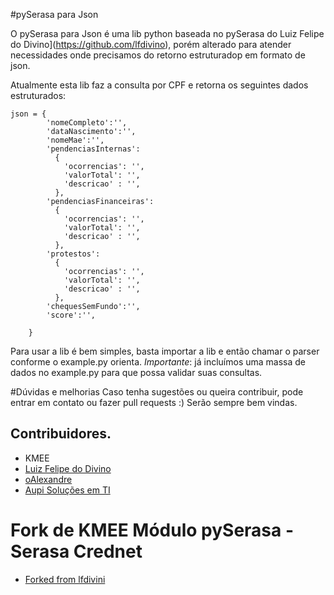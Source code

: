#pySerasa para Json

O pySerasa para Json é uma lib python baseada no pySerasa do Luiz Felipe do Divino](https://github.com/lfdivino), porém alterado para atender necessidades onde precisamos do retorno estruturadop em formato de json.

Atualmente esta lib faz a consulta por CPF e retorna os seguintes dados estruturados:

```
json = {
        'nomeCompleto':'',
        'dataNascimento':'',
        'nomeMae':'',
        'pendenciasInternas':
          {
            'ocorrencias': '',
            'valorTotal': '',
            'descricao' : '',
          },
        'pendenciasFinanceiras':
          {
            'ocorrencias': '',
            'valorTotal': '',
            'descricao' : '',
          },
        'protestos':
          {
            'ocorrencias': '',
            'valorTotal': '',
            'descricao' : '',
          },
        'chequesSemFundo':'',
        'score':'',

    }
```

Para usar a lib é bem simples, basta importar a lib e então chamar o parser conforme o example.py orienta. 
*Importante*: já incluímos uma massa de dados no example.py para que possa validar suas consultas.


#Dúvidas e melhorias
Caso tenha sugestões ou queira contribuir, pode entrar em contato ou fazer pull requests :) Serão sempre bem vindas.


Contribuidores.
---
- KMEE
- [Luiz Felipe do Divino](https://github.com/lfdivino)
- [oAlexandre](https://github.com/oalexandre)
- [Aupi Soluções em TI](https://www.aupi.com.br)

# Fork de KMEE Módulo pySerasa - Serasa Crednet
- [Forked from lfdivini](https://github.com/lfdivino)

